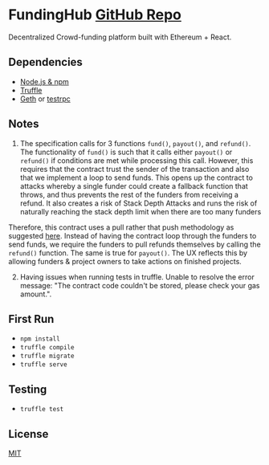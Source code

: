 # FundingHub [GitHub Repo](https://github.com/dsystems-io/FundingHub)
Decentralized Crowd-funding platform built with Ethereum + React.

## Dependencies
* [Node.js & npm](https://nodejs.org)
* [Truffle](https://github.com/ConsenSys/truffle)
* [Geth](https://github.com/ethereum/go-ethereum/wiki/geth) or [testrpc](https://github.com/ethereumjs/testrpc)

## Notes
1. The specification calls for 3 functions `fund()`, `payout()`, and `refund()`. The functionality of `fund()` is such that it calls either `payout()` or `refund()` if conditions are met while processing this call. However, this requires that the contract trust the sender of the transaction and also that we implement a loop to send funds.  This opens up the contract to attacks whereby a single funder could create a fallback function that throws, and thus prevents the rest of the funders from receiving a refund. It also creates a risk of Stack Depth Attacks and runs the risk of naturally reaching the stack depth limit when there are too many funders

  Therefore, this contract uses a pull rather that push methodology as suggested [here](https://blog.ethereum.org/2016/06/10/smart-contract-security/). Instead of having the contract loop through the funders to send funds, we require the funders to pull refunds themselves by calling the `refund()` function. The same is true for `payout()`. The UX reflects this by allowing funders & project owners to take actions on finished projects.

2. Having issues when running tests in truffle. Unable to resolve the error message:  "The contract code couldn't be stored, please check your gas amount.".

## First Run
*  `npm install`
*  `truffle compile`
*  `truffle migrate`
*  `truffle serve`

## Testing
* `truffle test`

## License
[MIT](https://github.com/dsystems-io/FundingHub/blob/master/LICENSE)
